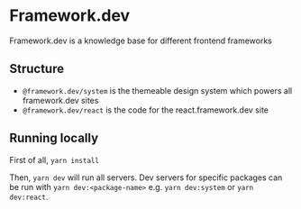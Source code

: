 # Framework.dev

Framework.dev is a knowledge base for different frontend frameworks

## Structure

- `@framework.dev/system` is the themeable design system which powers all framework.dev sites
- `@framework.dev/react` is the code for the react.framework.dev site

## Running locally

First of all, `yarn install`

Then, `yarn dev` will run all servers. Dev servers for specific packages can be run with `yarn dev:<package-name>`
e.g. `yarn dev:system` or `yarn dev:react`.

